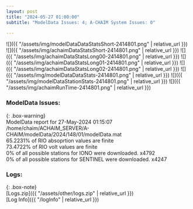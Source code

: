 ```yaml
---
layout: post
title: "2024-05-27 01:00:00"
subtitle: "ModelData Issues: 4; A-CHAIM System Issues: 0"

---
```


![]({{ "/assets/img/modelDataDataStatsShort-2414801.png" | relative_url }})
![]({{ "/assets/img/achaimDataStatsShort-2414801.png" | relative_url }})
![]({{ "/assets/img/achaimDataStatsLong00-2414801.png" | relative_url }})
![]({{ "/assets/img/achaimDataStatsLong01-2414801.png" | relative_url }})
![]({{ "/assets/img/achaimDataStatsLong02-2414801.png" | relative_url }})
![]({{ "/assets/img/modelDataDataStats-2414801.png" | relative_url }})
![]({{ "/assets/img/modelDataStationStats-2414801.png" | relative_url }})
![]({{ "/assets/img/achaimRunTime-2414801.png" | relative_url }})


### ModelData Issues:  
  
{: .box-warning}  
 ModelData report for 27-May-2024 01:15:07   
 /home/chaim/ACHAIM_SERVER/A-CHAIM/modelData/2024/148/01/modelData.mat   
 65.2231% of RIO absoprtion values are finite   
 73.4722% of RIO volt values are finite   
 0% of all possible stations for IONO were downloaded. x4792   
 0% of all possible stations for SENTINEL were downloaded. x4247   
  


### Logs:  
  
{: .box-note}  
[Logs.zip]({{ "/assets/other/logs.zip" | relative_url }})  
[Log Info]({{ "/logInfo" | relative_url }})  
